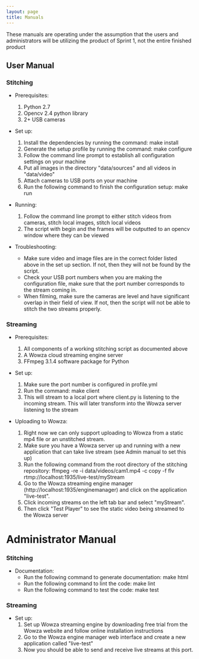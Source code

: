 ```yaml
---
layout: page
title: Manuals
---
```



These manuals are operating under the assumption that the users and administrators will be utilizing the product of Sprint 1, not the entire finished product
## User Manual
### Stitching

- Prerequisites:
  1. Python 2.7
  2. Opencv 2.4 python library
  3. 2+ USB cameras

- Set up:
  1. Install the dependencies by running the command: make install
  2. Generate the setup profile by running the command: make configure
  3. Follow the command line prompt to establish all configuration settings on your machine
  4. Put all images in the directory "data/sources" and all videos in "data/video"
  5. Attach cameras to USB ports on your machine
  5. Run the following command to finish the configuration setup: make run

- Running:
  1. Follow the command line prompt to either stitch videos from cameras, stitch local images, stitch local videos
  2. The script with begin and the frames will be outputted to an opencv window where they can be viewed

- Troubleshooting:
  - Make sure video and image files are in the correct folder listed above in the set up section. If not, then they will not be found by the script.
  - Check your USB port numbers when you are making the configuration file, make sure that the port number corresponds to the stream coming in.
  - When filming, make sure the cameras are level and have significant overlap in their field of view. If not, then the script will not be able to stitch the two streams properly.

### Streaming

- Prerequisites:
  1. All components of a working stitching script as documented above
  2. A Wowza cloud streaming engine server
  3. FFmpeg 3.1.4 software package for Python

- Set up:
  1. Make sure the port number is configured in profile.yml
  2. Run the command: make client
  3. This will stream to a local port where client.py is listening to the incoming stream. This will later transform into the Wowza server listening to the stream

- Uploading to Wowza:
  1. Right now we can only support uploading to Wowza from a static mp4 file or an unstitched stream.
  2. Make sure you have a Wowza server up and running with a new application that can take live stream (see Admin manual to set this up)
  3. Run the following command from the root directory of the stitching repository: ffmpeg -re -i data/videos/cam1.mp4 -c copy -f flv rtmp://localhost:1935/live-test/myStream
  4. Go to the Wowza streaming engine manager (http://localhost:1935/enginemanager) and click on the application "live-test".
  5. Click incoming streams on the left tab bar and select "myStream".
  6. Then click "Test Player" to see the static video being streamed to the Wowza server


# Administrator Manual

### Stitching

- Documentation:
  - Run the following command to generate documentation: make html
  - Run the following command to lint the code: make lint
  - Run the following command to test the code: make test

### Streaming

- Set up:
  1. Set up Wowza streaming engine by downloading free trial from the Wowza website and follow online installation instructions
  2. Go to the Wowza engine manager web interface and create a new application called "live-test"
  3. Now you should be able to send and receive live streams at this port.

  
